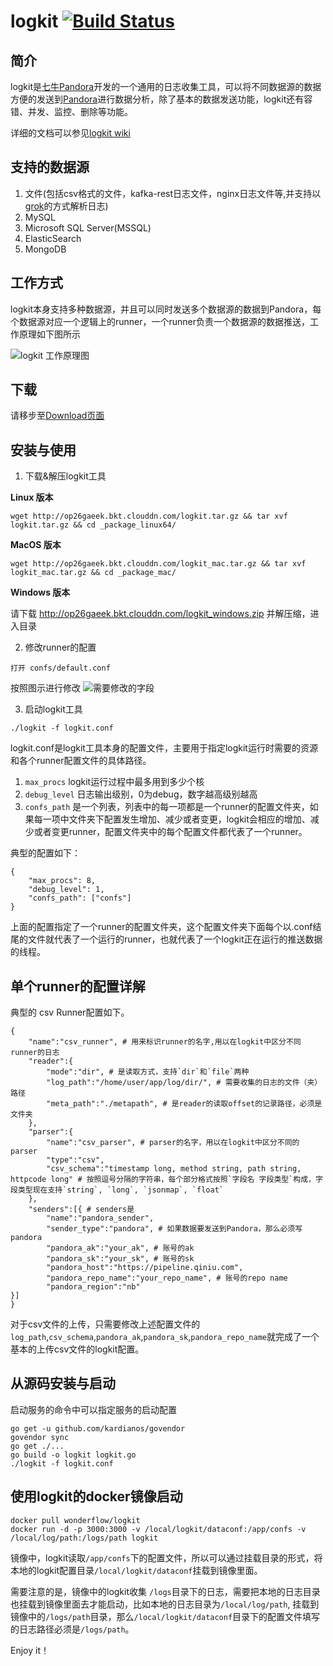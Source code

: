 
# logkit [![Build Status](https://api.travis-ci.org/qiniu/logkit.svg)](http://travis-ci.org/qiniu/logkit)

## 简介

logkit是[七牛Pandora](https://pandora-docs.qiniu.com)开发的一个通用的日志收集工具，可以将不同数据源的数据方便的发送到[Pandora](https://pandora-docs.qiniu.com)进行数据分析，除了基本的数据发送功能，logkit还有容错、并发、监控、删除等功能。

详细的文档可以参见[logkit wiki](https://github.com/qiniu/logkit/wiki)


## 支持的数据源

1. 文件(包括csv格式的文件，kafka-rest日志文件，nginx日志文件等,并支持以[grok](https://www.elastic.co/blog/do-you-grok-grok)的方式解析日志)
1. MySQL
1. Microsoft SQL Server(MSSQL)
1. ElasticSearch
1. MongoDB

## 工作方式

logkit本身支持多种数据源，并且可以同时发送多个数据源的数据到Pandora，每个数据源对应一个逻辑上的runner，一个runner负责一个数据源的数据推送，工作原理如下图所示

![logkit 工作原理图](https://qiniu.github.io/pandora-docs/_media/logkit.png)

## 下载

请移步至[Download页面](https://github.com/qiniu/logkit/wiki/Download)

## 安装与使用


1. 下载&解压logkit工具

**Linux 版本**

```
wget http://op26gaeek.bkt.clouddn.com/logkit.tar.gz && tar xvf logkit.tar.gz && cd _package_linux64/
```

**MacOS 版本**

```
wget http://op26gaeek.bkt.clouddn.com/logkit_mac.tar.gz && tar xvf logkit_mac.tar.gz && cd _package_mac/
```

**Windows 版本**

请下载 http://op26gaeek.bkt.clouddn.com/logkit_windows.zip 并解压缩，进入目录

2. 修改runner的配置

```
打开 confs/default.conf
```

按照图示进行修改
![需要修改的字段](http://op26gaeek.bkt.clouddn.com/logkit%20conf.png)

3. 启动logkit工具

```
./logkit -f logkit.conf
```

logkit.conf是logkit工具本身的配置文件，主要用于指定logkit运行时需要的资源和各个runner配置文件的具体路径。

  1. `max_procs` logkit运行过程中最多用到多少个核
  1. `debug_level` 日志输出级别，0为debug，数字越高级别越高
  1. `confs_path` 是一个列表，列表中的每一项都是一个runner的配置文件夹，如果每一项中文件夹下配置发生增加、减少或者变更，logkit会相应的增加、减少或者变更runner，配置文件夹中的每个配置文件都代表了一个runner。

典型的配置如下：
```
{
    "max_procs": 8,
    "debug_level": 1,
    "confs_path": ["confs"]
}
```

上面的配置指定了一个runner的配置文件夹，这个配置文件夹下面每个以.conf结尾的文件就代表了一个运行的runner，也就代表了一个logkit正在运行的推送数据的线程。


## 单个runner的配置详解

典型的 csv Runner配置如下。

```
{
    "name":"csv_runner", # 用来标识runner的名字,用以在logkit中区分不同runner的日志
    "reader":{
        "mode":"dir", # 是读取方式，支持`dir`和`file`两种
        "log_path":"/home/user/app/log/dir/", # 需要收集的日志的文件（夹）路径
        "meta_path":"./metapath", # 是reader的读取offset的记录路径，必须是文件夹
    },
    "parser":{
        "name":"csv_parser", # parser的名字，用以在logkit中区分不同的parser
        "type":"csv",
        "csv_schema":"timestamp long, method string, path string, httpcode long" # 按照逗号分隔的字符串，每个部分格式按照`字段名 字段类型`构成，字段类型现在支持`string`, `long`, `jsonmap`, `float`
    },
    "senders":[{ # senders是
        "name":"pandora_sender",
        "sender_type":"pandora", # 如果数据要发送到Pandora，那么必须写pandora
        "pandora_ak":"your_ak", # 账号的ak
        "pandora_sk":"your_sk", # 账号的sk
        "pandora_host":"https://pipeline.qiniu.com",
        "pandora_repo_name":"your_repo_name", # 账号的repo name
        "pandora_region":"nb"
}]
}
```

对于csv文件的上传，只需要修改上述配置文件的`log_path`,`csv_schema`,`pandora_ak`,`pandora_sk`,`pandora_repo_name`就完成了一个基本的上传csv文件的logkit配置。



## 从源码安装与启动

启动服务的命令中可以指定服务的启动配置

```
go get -u github.com/kardianos/govendor
govendor sync
go get ./...
go build -o logkit logkit.go
./logkit -f logkit.conf
```

## 使用logkit的docker镜像启动

```
docker pull wonderflow/logkit
docker run -d -p 3000:3000 -v /local/logkit/dataconf:/app/confs -v /local/log/path:/logs/path logkit
```

镜像中，logkit读取`/app/confs`下的配置文件，所以可以通过挂载目录的形式，将本地的logkit配置目录`/local/logkit/dataconf`挂载到镜像里面。

需要注意的是，镜像中的logkit收集 `/logs`目录下的日志，需要把本地的日志目录也挂载到镜像里面去才能启动，比如本地的日志目录为`/local/log/path`, 挂载到镜像中的`/logs/path`目录，那么`/local/logkit/dataconf`目录下的配置文件填写的日志路径必须是`/logs/path`。

Enjoy it！
